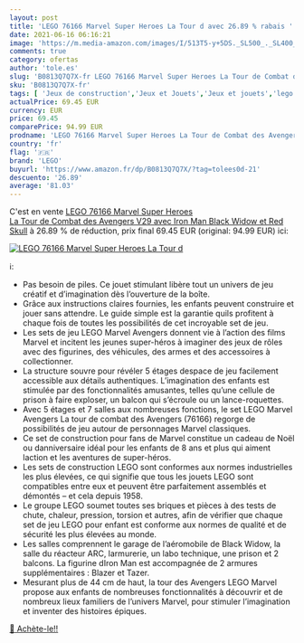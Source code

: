 ```yaml
---
layout: post
title: 'LEGO 76166 Marvel Super Heroes La Tour d avec 26.89 % rabais '
date: 2021-06-16 06:16:21
image: 'https://m.media-amazon.com/images/I/513T5-y+5DS._SL500_._SL400_.jpg'
comments: true
category: ofertas
author: 'tole.es'
slug: 'B0813Q7Q7X-fr LEGO 76166 Marvel Super Heroes La Tour de Combat des...'
sku: 'B0813Q7Q7X-fr'
tags: [ 'Jeux de construction','Jeux et Jouets','Jeux et jouets','lego', ]
actualPrice: 69.45 EUR
currency: EUR
price: 69.45
comparePrice: 94.99 EUR
prodname: 'LEGO 76166 Marvel Super Heroes La Tour de Combat des Avengers V29 avec Iron Man  Black Widow et Red Skull'
country: 'fr'
flag: '🇫🇷'
brand: 'LEGO'
buyurl: 'https://www.amazon.fr/dp/B0813Q7Q7X/?tag=tolees0d-21'
descuento: '26.89'
average: '81.03'
---
```


C'est en vente [LEGO 76166 Marvel Super Heroes La Tour de Combat des Avengers V29 avec Iron Man  Black Widow et Red Skull](https://www.amazon.fr/dp/B0813Q7Q7X/?tag=tolees0d-21)  à  26.89 % de réduction, prix final  69.45 EUR (original: 94.99 EUR) ici:

[![LEGO 76166 Marvel Super Heroes La Tour d](https://m.media-amazon.com/images/I/513T5-y+5DS._SL500_._SL400_.jpg)](https://www.amazon.fr/dp/B0813Q7Q7X/?tag=tolees0d-21)

ℹ️:

- Pas besoin de piles. Ce jouet stimulant libère tout un univers de jeu créatif et d’imagination dès l’ouverture de la boîte.
- Grâce aux instructions claires fournies, les enfants peuvent construire et jouer sans attendre. Le guide simple est la garantie quils profitent à chaque fois de toutes les possibilités de cet incroyable set de jeu.
- Les sets de jeu LEGO Marvel Avengers donnent vie à l’action des films Marvel et incitent les jeunes super-héros à imaginer des jeux de rôles avec des figurines, des véhicules, des armes et des accessoires à collectionner.
- La structure souvre pour révéler 5 étages despace de jeu facilement accessible aux détails authentiques. L’imagination des enfants est stimulée par des fonctionnalités amusantes, telles qu’une cellule de prison à faire exploser, un balcon qui s’écroule ou un lance-roquettes.
- Avec 5 étages et 7 salles aux nombreuses fonctions, le set LEGO Marvel Avengers La tour de combat des Avengers (76166) regorge de possibilités de jeu autour de personnages Marvel classiques.
- Ce set de construction pour fans de Marvel constitue un cadeau de Noël ou danniversaire idéal pour les enfants de 8 ans et plus qui aiment laction et les aventures de super-héros.
- Les sets de construction LEGO sont conformes aux normes industrielles les plus élevées, ce qui signifie que tous les jouets LEGO sont compatibles entre eux et peuvent être parfaitement assemblés et démontés – et cela depuis 1958.
- Le groupe LEGO soumet toutes ses briques et pièces à des tests de chute, chaleur, pression, torsion et autres, afin de vérifier que chaque set de jeu LEGO pour enfant est conforme aux normes de qualité et de sécurité les plus élevées au monde.
- Les salles comprennent le garage de l’aéromobile de Black Widow, la salle du réacteur ARC, larmurerie, un labo technique, une prison et 2 balcons. La figurine dIron Man est accompagnée de 2 armures supplémentaires : Blazer et Tazer.
- Mesurant plus de 44 cm de haut, la tour des Avengers LEGO Marvel propose aux enfants de nombreuses fonctionnalités à découvrir et de nombreux lieux familiers de l’univers Marvel, pour stimuler l’imagination et inventer des histoires épiques.

[🛒 Achète-le!!](https://www.amazon.fr/dp/B0813Q7Q7X/?tag=tolees0d-21)
